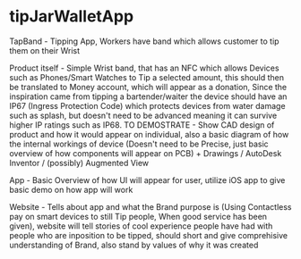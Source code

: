 # tipJarWalletApp

TapBand - Tipping App, Workers have band which allows customer to tip them on their Wrist

Product itself - Simple Wrist band, that has an NFC which allows Devices such as Phones/Smart Watches to Tip a selected amount, this should then be translated to Money account, which will appear as a donation, Since the inspiration came from tipping a bartender/waiter the device should have an IP67 (Ingress Protection Code) which protects devices from water damage such as splash, but doesn't need to be advanced meaning it can survive higher IP ratings such as IP68. TO DEMOSTRATE - Show CAD design of product and how it would appear on individual, also a basic diagram of how the internal workings of device (Doesn't need to be Precise, just basic overview of how components will appear on PCB) + Drawings / AutoDesk Inventor / (possibly) Augmented View

App - Basic Overview of how UI will appear for user, utilize iOS app to give basic demo on how app will work

Website - Tells about app and what the Brand purpose is (Using Contactless pay on smart devices to still Tip people, When good service has been given), website will tell stories of cool experience people have had with people who are inposition to be tipped, should short and give comprehisive understanding of Brand, also stand by values of why it was created
